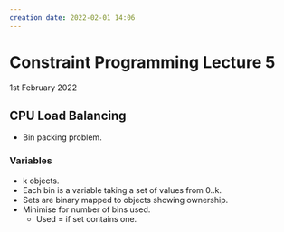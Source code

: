 ```yaml
---
creation date: 2022-02-01 14:06
---
```

#  Constraint Programming Lecture 5
1st February 2022

## CPU Load Balancing
- Bin packing problem.
### Variables
- k objects.
- Each bin is a variable taking a set of values from 0..k.
- Sets are binary mapped to objects showing ownership.
- Minimise for number of bins used.
	- Used = if set contains one.